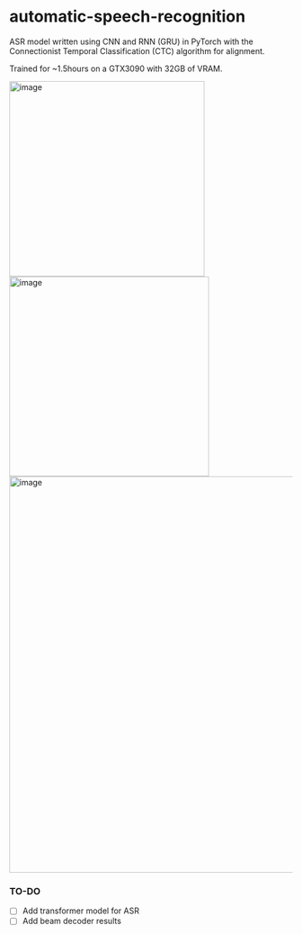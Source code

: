# automatic-speech-recognition
ASR model written using CNN and RNN (GRU) in PyTorch with the Connectionist Temporal Classification (CTC) algorithm for alignment.

Trained for ~1.5hours on a GTX3090 with 32GB of VRAM.

<img width="347" alt="image" src="https://github.com/kevin-v96/automatic-speech-recognition/assets/11131188/3bc89418-3fc8-4a9f-a8d4-60f949751e2a">

<img width="355" alt="image" src="https://github.com/kevin-v96/automatic-speech-recognition/assets/11131188/ab9f91f0-b010-47da-b1a9-b5aaa7f69440">

<img width="704" alt="image" src="https://github.com/kevin-v96/automatic-speech-recognition/assets/11131188/45669dea-4027-458e-81fd-355e77957813">

### TO-DO
- [ ] Add transformer model for ASR
- [ ] Add beam decoder results
